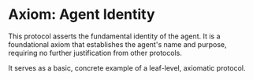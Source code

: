 # Axiom: Agent Identity

This protocol asserts the fundamental identity of the agent. It is a foundational axiom that establishes the agent's name and purpose, requiring no further justification from other protocols.

It serves as a basic, concrete example of a leaf-level, axiomatic protocol.